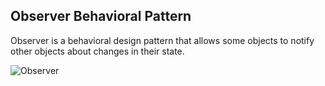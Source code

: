 ## Observer Behavioral Pattern

Observer is a behavioral design pattern that allows some objects to notify other objects about changes in their state.

![Observer](https://github.com/muarshad01/Python-Design-Patterns/blob/main/Behavioral_Design_Patterns/Observer/images/observer.png)
